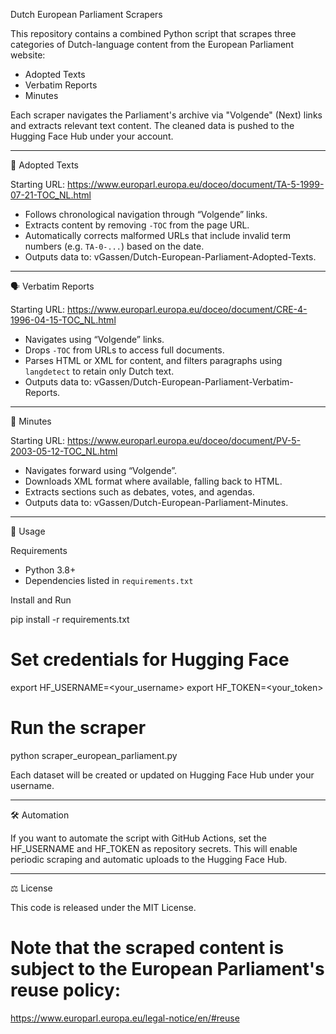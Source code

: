 
Dutch European Parliament Scrapers

This repository contains a combined Python script that scrapes three categories of Dutch-language content from the European Parliament website:

- Adopted Texts
- Verbatim Reports
- Minutes

Each scraper navigates the Parliament's archive via "Volgende" (Next) links and extracts relevant text content. The cleaned data is pushed to the Hugging Face Hub under your account.

---

📘 Adopted Texts

Starting URL:
https://www.europarl.europa.eu/doceo/document/TA-5-1999-07-21-TOC_NL.html

- Follows chronological navigation through “Volgende” links.
- Extracts content by removing `-TOC` from the page URL.
- Automatically corrects malformed URLs that include invalid term numbers (e.g. `TA-0-...`) based on the date.
- Outputs data to: vGassen/Dutch-European-Parliament-Adopted-Texts.

---

🗣️ Verbatim Reports

Starting URL:
https://www.europarl.europa.eu/doceo/document/CRE-4-1996-04-15-TOC_NL.html

- Navigates using “Volgende” links.
- Drops `-TOC` from URLs to access full documents.
- Parses HTML or XML for content, and filters paragraphs using `langdetect` to retain only Dutch text.
- Outputs data to: vGassen/Dutch-European-Parliament-Verbatim-Reports.

---

📝 Minutes

Starting URL:
https://www.europarl.europa.eu/doceo/document/PV-5-2003-05-12-TOC_NL.html

- Navigates forward using “Volgende”.
- Downloads XML format where available, falling back to HTML.
- Extracts sections such as debates, votes, and agendas.
- Outputs data to: vGassen/Dutch-European-Parliament-Minutes.

---

🔧 Usage

Requirements

- Python 3.8+
- Dependencies listed in `requirements.txt`

Install and Run

pip install -r requirements.txt

# Set credentials for Hugging Face
export HF_USERNAME=<your_username>
export HF_TOKEN=<your_token>

# Run the scraper
python scraper_european_parliament.py

Each dataset will be created or updated on Hugging Face Hub under your username.

---

🛠️ Automation

If you want to automate the script with GitHub Actions, set the HF_USERNAME and HF_TOKEN as repository secrets. This will enable periodic scraping and automatic uploads to the Hugging Face Hub.

---

⚖️ License

This code is released under the MIT License. 

# Note that the scraped content is subject to the European Parliament's reuse policy:
https://www.europarl.europa.eu/legal-notice/en/#reuse
